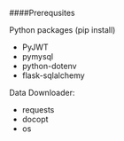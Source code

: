 ####Prerequsites


Python packages (pip install)
- PyJWT
- pymysql
- python-dotenv
- flask-sqlalchemy


Data Downloader:
- requests
- docopt
- os
